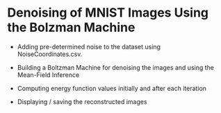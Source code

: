 # Denoising of MNIST Images Using the Bolzman Machine

* Adding pre-determined noise to the dataset using NoiseCoordinates.csv.

* Building a Boltzman Machine for denoising the images and using the Mean-Field Inference

* Computing energy function values initially and after each iteration

* Displaying / saving the reconstructed images
